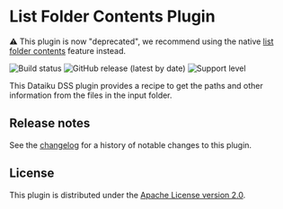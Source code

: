 # List Folder Contents Plugin

⚠️ This plugin is now "deprecated", we recommend using the native [list folder contents](https://doc.dataiku.com/dss/latest/other_recipes/list-folder-contents.html) feature instead.

![Build status](https://github.com/dataiku/dss-plugin-folder-to-dataset/actions/workflows/auto-make.yml/badge.svg) ![GitHub release (latest by date)](https://img.shields.io/github/v/release/dataiku/dss-plugin-folder-to-dataset?logo=github) ![Support level](https://img.shields.io/badge/support-Unsupported-orange)

This Dataiku DSS plugin provides a recipe to get the paths and other information from the files in the input folder.

## Release notes

See the [changelog](CHANGELOG.md) for a history of notable changes to this plugin.

## License

This plugin is distributed under the [Apache License version 2.0](LICENSE).